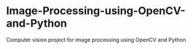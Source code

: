 # Image-Processing-using-OpenCV-and-Python
Computer vision project for image processing using OpenCV and Python

